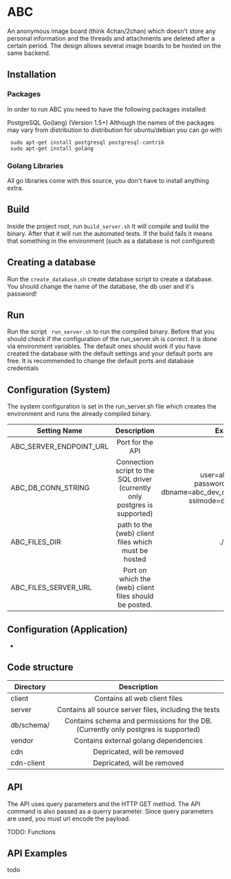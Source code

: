 # ABC

An anonymous image board (think 4chan/2chan) which doesn't store any personal information and the threads and attachments are deleted after a certain period. The design allows several image boards to be hosted on the same backend.

## Installation

### Packages

In order to run ABC you need to have the following packages installed:

PostgreSQL
Go(lang) (Version 1.5+)
Although the names of the packages may vary from distribution to distribution for ubuntu/debian you can go with
```
 sudo apt-get install postgresql postgresql-contrib
 sudo apt-get install golang
 ```

### Golang Libraries

 All go libraries come with this source, you don't have to install anything extra.


## Build
 Inside the project root, run ```build_server.sh``` It will compile and build the binary. After that it will run the automated tests. If the build fails it means that something in the environment (such as a database is not configured)

## Creating a database
 Run the 	```create_database.sh``` create database script to create a database. You should change the name of the database, the db user and it's password!

## Run

Run the script ``` run_server.sh```  to run the compiled binary. Before that you should check if the configuration of the run_server.sh is correct. It is  done via environment variables. The default ones should work if you have created the database with the default settings and your default ports are free. It is recommended to
change the default ports and database credentials

## Configuration (System)
The system configuration is set in the run_server.sh file which creates the environment and runs the already compiled
binary.

| Setting Name   |      Description     |  Example |
|----------|:-------------:|------:|
| ABC_SERVER_ENDPOINT_URL|  Port for the API | 8089 |
|  ABC_DB_CONN_STRING | Connection script to the SQL driver (currently only postgres is supported)      | user=abc_api password=123 dbname=abc_dev_cluster sslmode=disable  |
| ABC_FILES_DIR | path to the (web) client files which must be hosted |   ./client/  |
| ABC_FILES_SERVER_URL | Port on which the (web) client files should be posted. |  8088   |

## Configuration (Application)

-

## Code structure

| Directory   | Description |
|----------|:-------------:|
|client| Contains all web client files|
|server| Contains all source server files, including the tests|
|db/schema/| Contains schema and permissions for the DB. (Currently only postgres is supported)|
|vendor| Contains external golang dependencies|
| cdn | Depricated, will be removed |
| cdn-client | Depricated, will be removed |

## API
The API uses query parameters and the HTTP GET method. The API command is also passed as a querry parameter.
Since query parameters are used, you must url encode the payload.

TODO: Functions


## API Examples

todo
